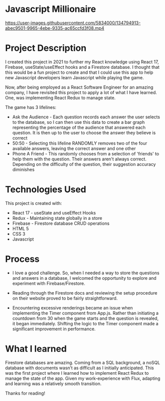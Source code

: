 # Javascript Millionaire

https://user-images.githubusercontent.com/5834000/134794913-abec9501-9965-4ebe-9335-ac65ccfd3f08.mp4

# Project Description

I created this project in 2021 to further my React knowledge using React 17, Firebase, useState/useEffect hooks and a Firestore database. I thought that this would be a fun project to create and that I could use this app to help new Javascript developers learn Javascript while playing the game.

Now, after being employed as a React Software Engineer for an amazing company, I have revisited this project to apply a lot of what I have learned. One, was implementing React Redux to manage state.

The game has 3 lifelines:
* Ask the Audience - Each question records each answer the user selects to the database, so I can then use this data to create a bar graph representing the percentage of the audience that answered each question. It is then up to the user to choose the answer they believe is correct
* 50:50 - Selecting this lifeline RANDOMLY removes two of the four available answers, leaving the correct answer and one other
* Phone A Friend - This randomly chooses from a selection of 'friends' to help them with the question. Their answers aren't always correct. Depending on the difficulty of the question, their suggestion accuracy diminishes

# Technologies Used

This project is created with:

* React 17 - useState and useEffect Hooks
* Redux - Maintaining state globally in a store
* Firebase - Firestore database CRUD operations
* HTML 5
* CSS 3
* Javascript

# Process

* I love a good challenge. So, when I needed a way to store the questions and answers in a database, I welcomed the opportunity to explore and experiment with Firebase/Firestore.

* Reading through the Firestore docs and reviewing the setup procedure on their website proved to be fairly straightforward.

* Encountering excessive renderings became an issue when implementing the Timer component from App.js. Rather than initiating a countdown from 30 when the game starts and the question is revealed, it began immediately. Shifting the logic to the Timer component made a significant improvement in performance.

# What I learned

Firestore databases are amazing. Coming from a SQL background, a noSQL database with documents wasn’t as difficult as I initially anticipated. This was the first project where I learned how to implement React Redux to manage the state of the app. Given my work-experience with Flux, adapting and learning was a relatively smooth transition.

Thanks for reading!
